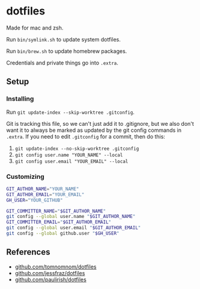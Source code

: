# dotfiles

Made for mac and zsh.

Run `bin/symlink.sh` to update system dotfiles. 

Run `bin/brew.sh` to update homebrew packages.

Credentials and private things go into `.extra`.

## Setup

### Installing

Run `git update-index --skip-worktree .gitconfig`.

Git is tracking this file, so we can't just add it to .gitignore, but we also
don't want it to always be marked as updated by the git config commands in `.extra`.
If you need to edit `.gitconfig` for a commit, then do this:

1. `git update-index --no-skip-worktree .gitconfig`
2. `git config user.name "YOUR_NAME" --local`
3. `git config user.email "YOUR_EMAIL" --local`

### Customizing

```bash
GIT_AUTHOR_NAME="YOUR_NAME"
GIT_AUTHOR_EMAIL="YOUR_EMAIL"
GH_USER="YOUR_GITHUB"

GIT_COMMITTER_NAME="$GIT_AUTHOR_NAME"
git config --global user.name "$GIT_AUTHOR_NAME"
GIT_COMMITTER_EMAIL="$GIT_AUTHOR_EMAIL"
git config --global user.email "$GIT_AUTHOR_EMAIL"
git config --global github.user "$GH_USER"
```

## References

* [github.com/tomnomnom/dotfiles](https://github.com/tomnomnom/dotfiles)
* [github.com/jessfraz/dotfiles](https://github.com/jessfraz/dotfiles)
* [github.com/paulirish/dotfiles](https://github.com/paulirish/dotfiles)
